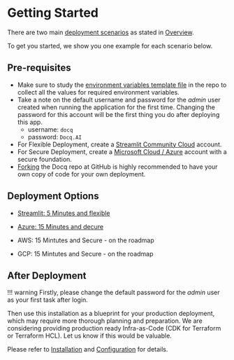 # Getting Started

There are two main [deployment scenarios](../overview/deployment-scenarios.md) as stated in [Overview](../overview/introduction.md).

To get you started, we show you one example for each scenario below.

## Pre-requisites

- Make sure to study the [environment variables template file](../../misc/docker.env.template) in the repo to collect all the values for required environment variables.
- Take a note on the default username and password for the _admin_ user created when running the application for the first time. Changing the password for this account will be the first thing you do after deploying this app.
  - username: `docq`
  - password: `Docq.AI`
- For Flexible Deployment, create a [Streamlit Community Cloud](https://streamlit.io/cloud) account.
- For Secure Deployment, create a [Microsoft Cloud / Azure](https://azure.microsoft.com/) account with a secure foundation.
- [Forking](https://github.com/docqai/docq/fork) the Docq repo at GitHub is highly recommended to have your own copy of code for your own deployment.


## Deployment Options

- [Streamlit: 5 Minutes and flexible](./deploy-to-streamlit.md)

- [Azure: 15 Minutes and decure](./deploy-to-azure.md)

- AWS: 15 Mintutes and Secure - on the roadmap

- GCP: 15 Mintutes and Secure - on the roadmap

## After Deployment

!!! warning
      Firstly, please change the default password for the _admin_ user as your first task after login.

Then use this installation as a blueprint for your production deployment, which may require more thorough planning and preparation. We are considering providing production ready Infra-as-Code (CDK for Terraform or Terraform HCL). Let us know if this would be valuable.

Please refer to [Installation](./installation.md) and [Configuration](config-spaces.md) for details.
